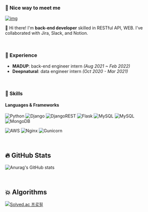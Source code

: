### 🤞 Nice way to meet me

[![img](https://camo.githubusercontent.com/fa52fe1a3570da3b49d7d1a12297353d798f8f2a71c0c6499300f0755eb9c90b/68747470733a2f2f696d672e736869656c64732e696f2f62616467652f546563685f426c6f672d4444304237383f7374796c653d666c61742d737175617265266c6f676f3d47697448756225323053706f6e736f7273266c6f676f436f6c6f723d7768697465)]() 

👋 Hi there! I'm **back-end developer** skilled in RESTful API, WEB. I've collaborated with Jira, Slack, and Notion.

<br>

### 💫 Experience

- **MADUP**: back-end engineer intern *(Aug 2021 ~ Feb 2022)*
- **Deepnatural**: data engineer intern *(Oct 2020 - Mar 2021)*
<br>


### 💪 Skills

#### Languages & Frameworks

![Python](https://img.shields.io/badge/python-3670A0?style=for-the-badge&logo=python&logoColor=ffdd54) ![Django](https://img.shields.io/badge/django-%23092E20.svg?style=for-the-badge&logo=django&logoColor=white) ![DjangoREST](https://img.shields.io/badge/DJANGO-REST-ff1709?style=for-the-badge&logo=django&logoColor=white&color=ff1709&labelColor=gray) ![Flask](https://img.shields.io/badge/flask-%23000.svg?style=for-the-badge&logo=flask&logoColor=white) ![![MySQL](https://img.shields.io/badge/mysql-%2300f.svg?style=for-the-badge&logo=mysql&logoColor=white)](https://img.shields.io/badge/postgres-%23316192.svg?style=for-the-badge&logo=postgresql&logoColor=white) ![MySQL](https://img.shields.io/badge/mysql-%2300f.svg?style=for-the-badge&logo=mysql&logoColor=white) ![MongoDB](https://img.shields.io/badge/MongoDB-%234ea94b.svg?style=for-the-badge&logo=mongodb&logoColor=white)

![AWS](https://img.shields.io/badge/AWS-%23FF9900.svg?style=for-the-badge&logo=amazon-aws&logoColor=white) ![Nginx](https://img.shields.io/badge/nginx-%23009639.svg?style=for-the-badge&logo=nginx&logoColor=white) ![Gunicorn](https://img.shields.io/badge/gunicorn-%298729.svg?style=for-the-badge&logo=gunicorn&logoColor=white)

<br>

## :fire: GitHub Stats

![Anurag's GitHub stats](https://github-readme-stats.vercel.app/api?username=blueknarr&show_icons=true&theme=vue)

<br>

## :boom: Algorithms 

[![Solved.ac
프로필](http://mazassumnida.wtf/api/v2/generate_badge?boj=kevintocol)](https://solved.ac/kevintocol)
